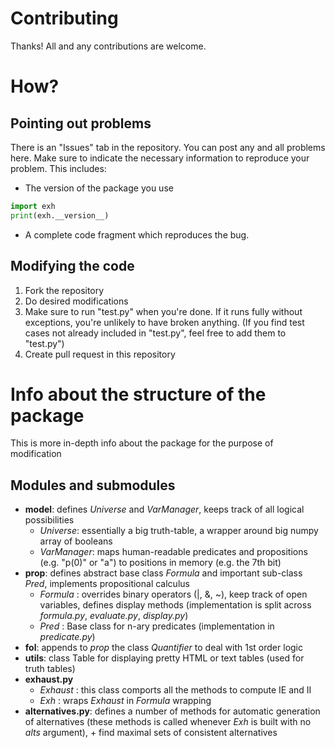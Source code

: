 Contributing 
=================================

Thanks! All and any contributions are welcome. 

# How?

## Pointing out problems

There is an "Issues" tab in the repository. You can post any and all problems here. Make sure to indicate the necessary information to reproduce your problem. This includes:

  - The version of the package you use 
```python
import exh
print(exh.__version__)
```
  - A complete code fragment which reproduces the bug.

## Modifying the code

 1. Fork the repository
 2. Do desired modifications
 3. Make sure to run "test.py" when you're done. If it runs fully without exceptions, you're unlikely to have broken anything. (If you find test cases not already included in "test.py", feel free to add them to "test.py")
 3. Create pull request in this repository

# Info about the structure of the package

This is more in-depth info about the package for the purpose of modification

## Modules and submodules
  * **model**: defines *Universe* and *VarManager*, keeps track of all logical possibilities
  	- *Universe*: essentially a big truth-table, a wrapper around big numpy array of booleans 
  	- *VarManager*: maps human-readable predicates and propositions (e.g. "p(0)" or "a") to positions in memory (e.g. the 7th bit)
  * **prop**: defines abstract base class *Formula* and important sub-class *Pred*, implements propositional calculus
    - *Formula* : overrides binary operators (|, &, ~), keep track of open variables, defines display methods (implementation is split across *formula.py*, *evaluate.py*, *display.py*)
    - *Pred* : Base class for n-ary predicates (implementation in *predicate.py*)
  * **fol**: appends to *prop* the class *Quantifier* to deal with 1st order logic
  * **utils**: class Table for displaying pretty HTML or text tables (used for truth tables)
  * **exhaust.py**
    - *Exhaust* : this class comports all the methods to compute IE and II
    - *Exh* : wraps *Exhaust* in *Formula* wrapping
  * **alternatives.py**: defines a number of methods for automatic generation of alternatives (these methods is called whenever *Exh* is built with no *alts* argument), + find maximal sets of consistent alternatives